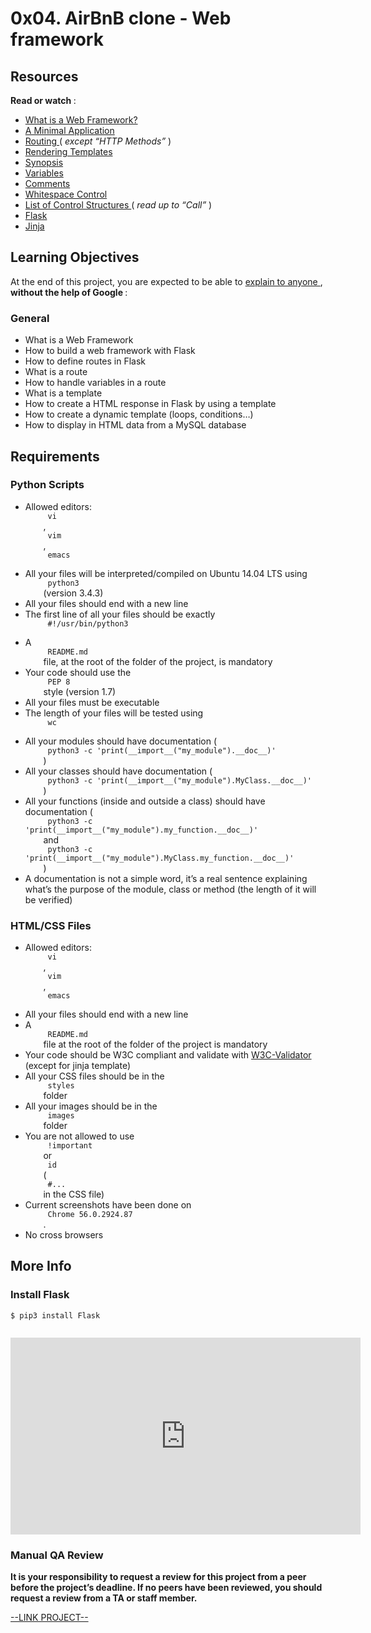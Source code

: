 # 0x04. AirBnB clone - Web framework

<html>
<div class="panel panel-default" id="project-description">
 <div class="panel-body">
  <h2>
   Resources
  </h2>
  <p>
   <strong>
    Read or watch
   </strong>
   :
  </p>
  <ul>
   <li>
    <a href="https://intelegain-technologies.medium.com/what-are-web-frameworks-and-why-you-need-them-c4e8806bd0fb" target="_blank" title="What is a Web Framework?">
     What is a Web Framework?
    </a>
   </li>
   <li>
    <a href="https://flask.palletsprojects.com/en/2.0.x/quickstart/#a-minimal-application" target="_blank" title="A Minimal Application">
     A Minimal Application
    </a>
   </li>
   <li>
    <a href="https://flask.palletsprojects.com/en/2.0.x/quickstart/#routing" target="_blank" title="Routing">
     Routing
    </a>
    (
    <em>
     except “HTTP Methods”
    </em>
    )
   </li>
   <li>
    <a href="https://flask.palletsprojects.com/en/2.0.x/quickstart/#rendering-templates" target="_blank" title="Rendering Templates">
     Rendering Templates
    </a>
   </li>
   <li>
    <a href="https://jinja.palletsprojects.com/en/2.9.x/templates/#synopsis" target="_blank" title="Synopsis">
     Synopsis
    </a>
   </li>
   <li>
    <a href="https://jinja.palletsprojects.com/en/2.9.x/templates/#variables" target="_blank" title="Variables">
     Variables
    </a>
   </li>
   <li>
    <a href="https://jinja.palletsprojects.com/en/2.9.x/templates/#comments" target="_blank" title="Comments">
     Comments
    </a>
   </li>
   <li>
    <a href="https://jinja.palletsprojects.com/en/2.9.x/templates/#whitespace-control" target="_blank" title="Whitespace Control">
     Whitespace Control
    </a>
   </li>
   <li>
    <a href="https://jinja.palletsprojects.com/en/2.9.x/templates/#list-of-control-structures" target="_blank" title="List of Control Structures">
     List of Control Structures
    </a>
    (
    <em>
     read up to “Call”
    </em>
    )
   </li>
   <li>
    <a href="https://palletsprojects.com/p/flask/" target="_blank" title="Flask">
     Flask
    </a>
   </li>
   <li>
    <a href="https://jinja.palletsprojects.com/en/2.9.x/templates/" target="_blank" title="Jinja">
     Jinja
    </a>
   </li>
  </ul>
  <h2>
   Learning Objectives
  </h2>
  <p>
   At the end of this project, you are expected to be able to
   <a href="https://fs.blog/feynman-learning-technique/" target="_blank" title="explain to anyone">
    explain to anyone
   </a>
   ,
   <strong>
    without the help of Google
   </strong>
   :
  </p>
  <h3>
   General
  </h3>
  <ul>
   <li>
    What is a Web Framework
   </li>
   <li>
    How to build a web framework with Flask
   </li>
   <li>
    How to define routes in Flask
   </li>
   <li>
    What is a route
   </li>
   <li>
    How to handle variables in a route
   </li>
   <li>
    What is a template
   </li>
   <li>
    How to create a HTML response in Flask by using a template
   </li>
   <li>
    How to create a dynamic template (loops, conditions…)
   </li>
   <li>
    How to display in HTML data from a MySQL database
   </li>
  </ul>
  <h2>
   Requirements
  </h2>
  <h3>
   Python Scripts
  </h3>
  <ul>
   <li>
    Allowed editors:
    <code>
     vi
    </code>
    ,
    <code>
     vim
    </code>
    ,
    <code>
     emacs
    </code>
   </li>
   <li>
    All your files will be interpreted/compiled on Ubuntu 14.04 LTS using
    <code>
     python3
    </code>
    (version 3.4.3)
   </li>
   <li>
    All your files should end with a new line
   </li>
   <li>
    The first line of all your files should be exactly
    <code>
     #!/usr/bin/python3
    </code>
   </li>
   <li>
    A
    <code>
     README.md
    </code>
    file, at the root of the folder of the project, is mandatory
   </li>
   <li>
    Your code should use the
    <code>
     PEP 8
    </code>
    style (version 1.7)
   </li>
   <li>
    All your files must be executable
   </li>
   <li>
    The length of your files will be tested using
    <code>
     wc
    </code>
   </li>
   <li>
    All your modules should have documentation (
    <code>
     python3 -c 'print(__import__("my_module").__doc__)'
    </code>
    )
   </li>
   <li>
    All your classes should have documentation (
    <code>
     python3 -c 'print(__import__("my_module").MyClass.__doc__)'
    </code>
    )
   </li>
   <li>
    All your functions (inside and outside a class) should have documentation (
    <code>
     python3 -c 'print(__import__("my_module").my_function.__doc__)'
    </code>
    and
    <code>
     python3 -c 'print(__import__("my_module").MyClass.my_function.__doc__)'
    </code>
    )
   </li>
   <li>
    A documentation is not a simple word, it’s a real sentence explaining what’s the purpose of the module, class or method (the length of it will be verified)
   </li>
  </ul>
  <h3>
   HTML/CSS Files
  </h3>
  <ul>
   <li>
    Allowed editors:
    <code>
     vi
    </code>
    ,
    <code>
     vim
    </code>
    ,
    <code>
     emacs
    </code>
   </li>
   <li>
    All your files should end with a new line
   </li>
   <li>
    A
    <code>
     README.md
    </code>
    file at the root of the folder of the project is mandatory
   </li>
   <li>
    Your code should be W3C compliant and validate with
    <a href="https://github.com/holbertonschool/W3C-Validator" target="_blank" title="W3C-Validator">
     W3C-Validator
    </a>
    (except for jinja template)
   </li>
   <li>
    All your CSS files should be in the
    <code>
     styles
    </code>
    folder
   </li>
   <li>
    All your images should be in the
    <code>
     images
    </code>
    folder
   </li>
   <li>
    You are not allowed to use
    <code>
     !important
    </code>
    or
    <code>
     id
    </code>
    (
    <code>
     #...
    </code>
    in the CSS file)
   </li>
   <li>
    Current screenshots have been done on
    <code>
     Chrome 56.0.2924.87
    </code>
    .
   </li>
   <li>
    No cross browsers
   </li>
  </ul>
  <h2>
   More Info
  </h2>
  <h3>
   Install Flask
  </h3>
  <pre><code>$ pip3 install Flask
</code></pre>
  <p>
   <img alt="" loading="lazy" src="https://s3.amazonaws.com/intranet-projects-files/concepts/74/hbnb_step3.png" style=""/>
  </p>
  <iframe allowfullscreen="" frameborder="0" height="315" src="https://www.youtube.com/embed/lzs4nQOiZQY" width="560">
  </iframe>
  <h3>
   Manual QA Review
  </h3>
  <p>
   <strong>
    It is your responsibility to request a review for this project from a peer before the project’s deadline. If no peers have been reviewed, you should request a review from a TA or staff member.
   </strong>
  </p>
 </div>
</div>

[--LINK PROJECT--](https://intranet.hbtn.io/projects/290)
</html>